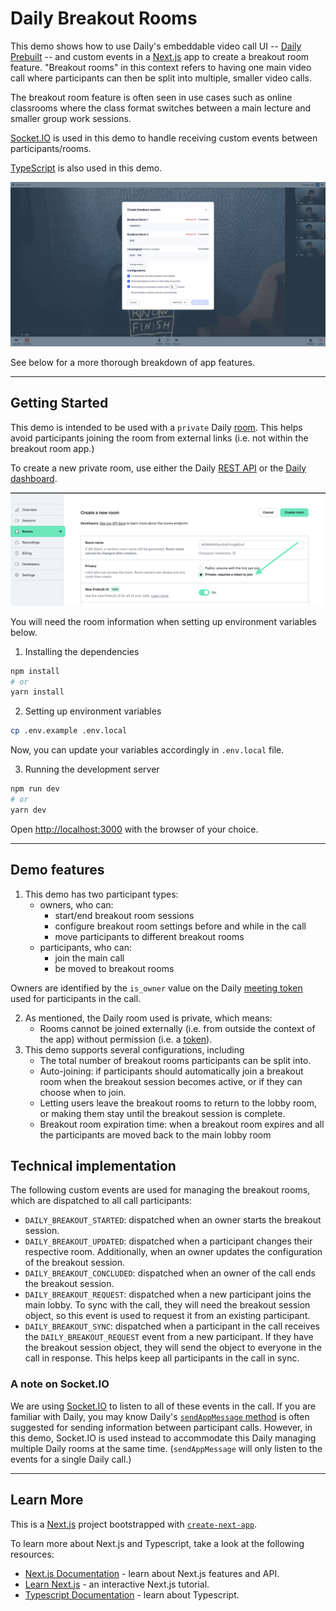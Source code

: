 # Daily Breakout Rooms

This demo shows how to use Daily's embeddable video call UI -- [Daily Prebuilt](https://docs.daily.co/guides/products/prebuilt) -- and custom events in a [Next.js](https://nextjs.org/) app to create a breakout room feature. "Breakout rooms" in this context refers to having one main video call where participants can then be split into multiple, smaller video calls.

The breakout room feature is often seen in use cases such as online classrooms where the class format switches between a main lecture and smaller group work sessions.

[Socket.IO](https://socket.io) is used in this demo to handle receiving custom events between participants/rooms.

[TypeScript](https://www.typescriptlang.org/) is also used in this demo.

![Breakout room modal from "lobby" view](./public/breakout-room-modal.png)

See below for a more thorough breakdown of app features.

---

## Getting Started

This demo is intended to be used with a `private` Daily [room](https://docs.daily.co/reference/rest-api/rooms/config#privacy). This helps avoid participants joining the room from external links (i.e. not within the breakout room app.)

To create a new private room, use either the Daily [REST API](https://docs.daily.co/reference/rest-api/rooms/create-room) or the [Daily dashboard](https://dashboard.daily.co/rooms/create).

![Private room setting in Daily dashboard](./public/private-room.png)

You will need the room information when setting up environment variables below.

1. Installing the dependencies

```bash
npm install
# or
yarn install
```

2. Setting up environment variables

```bash
cp .env.example .env.local
```

Now, you can update your variables accordingly in `.env.local` file.

3. Running the development server

```bash
npm run dev
# or
yarn dev
```

Open [http://localhost:3000](http://localhost:3000) with the browser of your choice.

---

## Demo features

1. This demo has two participant types:
   - owners, who can:
     - start/end breakout room sessions
     - configure breakout room settings before and while in the call
     - move participants to different breakout rooms
   - participants, who can:
     - join the main call
     - be moved to breakout rooms

Owners are identified by the `is_owner` value on the Daily [meeting token](https://docs.daily.co/reference/rest-api/meeting-tokens/config#is_owner) used for participants in the call.

2. As mentioned, the Daily room used is private, which means:
   - Rooms cannot be joined externally (i.e. from outside the context of the app) without permission (i.e. a [token](https://docs.daily.co/reference/rest-api/meeting-tokens)).
3. This demo supports several configurations, including
   - The total number of breakout rooms participants can be split into.
   - Auto-joining: if participants should automatically join a breakout room when the breakout session becomes active, or if they can choose when to join.
   - Letting users leave the breakout rooms to return to the lobby room, or making them stay until the breakout session is complete.
   - Breakout room expiration time: when a breakout room expires and all the participants are moved back to the main lobby room

## Technical implementation

The following custom events are used for managing the breakout rooms, which are dispatched to all call participants:

- `DAILY_BREAKOUT_STARTED`: dispatched when an owner starts the breakout session.
- `DAILY_BREAKOUT_UPDATED`: dispatched when a participant changes their respective room. Additionally, when an owner updates the configuration of the breakout session.
- `DAILY_BREAKOUT_CONCLUDED`: dispatched when an owner of the call ends the breakout session.
- `DAILY_BREAKOUT_REQUEST`: dispatched when a new participant joins the main lobby. To sync with the call, they will need the breakout session object, so this event is used to request it from an existing participant.
- `DAILY_BREAKOUT_SYNC`: dispatched when a participant in the call receives the `DAILY_BREAKOUT_REQUEST` event from a new participant. If they have the breakout session object, they will send the object to everyone in the call in response. This helps keep all participants in the call in sync.

### A note on Socket.IO

We are using [Socket.IO](https://socket.io) to listen to all of these events in the call. If you are familiar with Daily, you may know Daily's [`sendAppMessage` method](https://docs.daily.co/reference/daily-js/instance-methods/send-app-message) is often suggested for sending information between participant calls. However, in this demo, Socket.IO is used instead to accommodate this Daily managing multiple Daily rooms at the same time. (`sendAppMessage` will only listen to the events for a single Daily call.)

---

## Learn More

This is a [Next.js](https://nextjs.org/) project bootstrapped with [`create-next-app`](https://github.com/vercel/next.js/tree/canary/packages/create-next-app).

To learn more about Next.js and Typescript, take a look at the following resources:

- [Next.js Documentation](https://nextjs.org/docs) - learn about Next.js features and API.
- [Learn Next.js](https://nextjs.org/learn) - an interactive Next.js tutorial.
- [Typescript Documentation](https://www.typescriptlang.org/docs/) - learn about Typescript.
